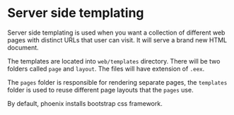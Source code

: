 # Server side templating

Server side templating is used when you want a collection of different web pages with distinct URLs that user can visit. It will serve a brand new HTML document.

The templates are located into `web/templates` directory. There will be two folders called `page` and `layout`. The files will have extension of `.eex`.

The `pages` folder is responsible for rendering separate pages, the `templates` folder is used to reuse different page layouts that the `pages` use.

By default, phoenix installs bootstrap css framework.